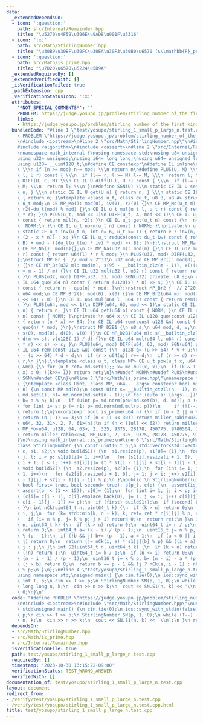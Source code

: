 ```yaml
---
data:
  _extendedDependsOn:
  - icon: ':question:'
    path: src/Internal/Remainder.hpp
    title: "\u5270\u4F59\u306E\u9AD8\u901F\u5316"
  - icon: ':x:'
    path: src/Math/StirlingNumber.hpp
    title: "\u30B9\u30BF\u30FC\u30EA\u30F3\u30B0\u6570 ($\\mathbb{F}_p$)"
  - icon: ':question:'
    path: src/Math/is_prime.hpp
    title: "\u7D20\u6570\u5224\u5B9A"
  _extendedRequiredBy: []
  _extendedVerifiedWith: []
  _isVerificationFailed: true
  _pathExtension: cpp
  _verificationStatusIcon: ':x:'
  attributes:
    '*NOT_SPECIAL_COMMENTS*': ''
    PROBLEM: https://judge.yosupo.jp/problem/stirling_number_of_the_first_kind_small_p_large_n
    links:
    - https://judge.yosupo.jp/problem/stirling_number_of_the_first_kind_small_p_large_n
  bundledCode: "#line 1 \"test/yosupo/stirling_1_small_p_large_n.test.cpp\"\n#define\
    \ PROBLEM \"https://judge.yosupo.jp/problem/stirling_number_of_the_first_kind_small_p_large_n\"\
    \n#include <iostream>\n#line 2 \"src/Math/StirlingNumber.hpp\"\n#include <vector>\n\
    #include <algorithm>\n#include <cassert>\n#line 2 \"src/Internal/Remainder.hpp\"\
    \nnamespace math_internal {\nusing namespace std;\nusing u8= unsigned char;\n\
    using u32= unsigned;\nusing i64= long long;\nusing u64= unsigned long long;\n\
    using u128= __uint128_t;\n#define CE constexpr\n#define IL inline\n#define NORM\
    \ \\\n if (n >= mod) n-= mod; \\\n return n\n#define PLUS(U, M) \\\n CE IL U plus(U\
    \ l, U r) const { \\\n  if (l+= r; l >= M) l-= M; \\\n  return l; \\\n }\n#define\
    \ DIFF(U, C, M) \\\n CE IL U diff(U l, U r) const { \\\n  if (l-= r; l >> C) l+=\
    \ M; \\\n  return l; \\\n }\n#define SGN(U) \\\n static CE IL U set(U n) { return\
    \ n; } \\\n static CE IL U get(U n) { return n; } \\\n static CE IL U norm(U n)\
    \ { return n; }\ntemplate <class u_t, class du_t, u8 B, u8 A> struct MP_Mo {\n\
    \ u_t mod;\n CE MP_Mo(): mod(0), iv(0), r2(0) {}\n CE MP_Mo(u_t m): mod(m), iv(inv(m)),\
    \ r2(-du_t(mod) % mod) {}\n CE IL u_t mul(u_t l, u_t r) const { return reduce(du_t(l)\
    \ * r); }\n PLUS(u_t, mod << 1)\n DIFF(u_t, A, mod << 1)\n CE IL u_t set(u_t n)\
    \ const { return mul(n, r2); }\n CE IL u_t get(u_t n) const {\n  n= reduce(n);\n\
    \  NORM;\n }\n CE IL u_t norm(u_t n) const { NORM; }\nprivate:\n u_t iv, r2;\n\
    \ static CE u_t inv(u_t n, int e= 6, u_t x= 1) { return e ? inv(n, e - 1, x *\
    \ (2 - x * n)) : x; }\n CE IL u_t reduce(const du_t &w) const { return u_t(w >>\
    \ B) + mod - ((du_t(u_t(w) * iv) * mod) >> B); }\n};\nstruct MP_Na {\n u32 mod;\n\
    \ CE MP_Na(): mod(0){};\n CE MP_Na(u32 m): mod(m) {}\n CE IL u32 mul(u32 l, u32\
    \ r) const { return u64(l) * r % mod; }\n PLUS(u32, mod) DIFF(u32, 31, mod) SGN(u32)\n\
    };\nstruct MP_Br {  // mod < 2^31\n u32 mod;\n CE MP_Br(): mod(0), s(0), x(0)\
    \ {}\n CE MP_Br(u32 m): mod(m), s(95 - __builtin_clz(m - 1)), x(((u128(1) << s)\
    \ + m - 1) / m) {}\n CE IL u32 mul(u32 l, u32 r) const { return rem(u64(l) * r);\
    \ }\n PLUS(u32, mod) DIFF(u32, 31, mod) SGN(u32) private: u8 s;\n u64 x;\n CE\
    \ IL u64 quo(u64 n) const { return (u128(x) * n) >> s; }\n CE IL u32 rem(u64 n)\
    \ const { return n - quo(n) * mod; }\n};\nstruct MP_Br2 {  // 2^20 < mod <= 2^41\n\
    \ u64 mod;\n CE MP_Br2(): mod(0), x(0) {}\n CE MP_Br2(u64 m): mod(m), x((u128(1)\
    \ << 84) / m) {}\n CE IL u64 mul(u64 l, u64 r) const { return rem(u128(l) * r);\
    \ }\n PLUS(u64, mod << 1)\n DIFF(u64, 63, mod << 1)\n static CE IL u64 set(u64\
    \ n) { return n; }\n CE IL u64 get(u64 n) const { NORM; }\n CE IL u64 norm(u64\
    \ n) const { NORM; }\nprivate:\n u64 x;\n CE IL u128 quo(const u128 &n) const\
    \ { return (n * x) >> 84; }\n CE IL u64 rem(const u128 &n) const { return n -\
    \ quo(n) * mod; }\n};\nstruct MP_D2B1 {\n u8 s;\n u64 mod, d, v;\n CE MP_D2B1():\
    \ s(0), mod(0), d(0), v(0) {}\n CE MP_D2B1(u64 m): s(__builtin_clzll(m)), mod(m),\
    \ d(m << s), v(u128(-1) / d) {}\n CE IL u64 mul(u64 l, u64 r) const { return rem((u128(l)\
    \ * r) << s) >> s; }\n PLUS(u64, mod) DIFF(u64, 63, mod) SGN(u64) private: CE\
    \ IL u64 rem(const u128 &u) const {\n  u128 q= (u >> 64) * v + u;\n  u64 r= u64(u)\
    \ - (q >> 64) * d - d;\n  if (r > u64(q)) r+= d;\n  if (r >= d) r-= d;\n  return\
    \ r;\n }\n};\ntemplate <class u_t, class MP> CE u_t pow(u_t x, u64 k, const MP\
    \ &md) {\n for (u_t ret= md.set(1);; x= md.mul(x, x))\n  if (k & 1 ? ret= md.mul(ret,\
    \ x) : 0; !(k>>= 1)) return ret;\n}\n#undef NORM\n#undef PLUS\n#undef DIFF\n#undef\
    \ SGN\n#undef CE\n}\n#line 3 \"src/Math/is_prime.hpp\"\nnamespace math_internal\
    \ {\ntemplate <class Uint, class MP, u64... args> constexpr bool miller_rabin(Uint\
    \ n) {\n const MP md(n);\n const Uint s= __builtin_ctzll(n - 1), d= n >> s, one=\
    \ md.set(1), n1= md.norm(md.set(n - 1));\n for (auto a: {args...})\n  if (Uint\
    \ b= a % n; b)\n   if (Uint p= md.norm(pow(md.set(b), d, md)); p != one)\n   \
    \ for (int i= s; p != n1; p= md.norm(md.mul(p, p)))\n     if (!(--i)) return 0;\n\
    \ return 1;\n}\nconstexpr bool is_prime(u64 n) {\n if (n < 2 || n % 6 % 4 != 1)\
    \ return (n | 1) == 3;\n if (n < (1 << 30)) return miller_rabin<u32, MP_Mo<u32,\
    \ u64, 32, 31>, 2, 7, 61>(n);\n if (n < (1ull << 62)) return miller_rabin<u64,\
    \ MP_Mo<u64, u128, 64, 63>, 2, 325, 9375, 28178, 450775, 9780504, 1795265022>(n);\n\
    \ return miller_rabin<u64, MP_D2B1, 2, 325, 9375, 28178, 450775, 9780504, 1795265022>(n);\n\
    }\n}\nusing math_internal::is_prime;\n#line 6 \"src/Math/StirlingNumber.hpp\"\n\
    class StirlingNumber {\n const uint16_t p;\n std::vector<std::vector<uint16_t>>\
    \ c, s1, s2;\n void buildS1() {\n  s1.resize(p), s1[0]= {1};\n  for (int i= 1,\
    \ j, t; i < p; s1[i][i]= 1, i++)\n   for (s1[i].resize(i + 1, 0), j= 1, t= p -\
    \ i + 1; j < i; j++) s1[i][j]= (t * s1[i - 1][j] + s1[i - 1][j - 1]) % p;\n }\n\
    \ void buildS2() {\n  s2.resize(p), s2[0]= {1};\n  for (int i= 1, j; i < p; s2[i][i]=\
    \ 1, i++)\n   for (s2[i].resize(i + 1, 0), j= 1; j < i; j++) s2[i][j]= (j * s2[i\
    \ - 1][j] + s2[i - 1][j - 1]) % p;\n }\npublic:\n StirlingNumber(uint32_t p_,\
    \ bool first= true, bool second= true): p(p_), c(p) {\n  assert(is_prime(p_)),\
    \ assert(p_ < (1 << 15)), c[0]= {1};\n  for (int i= 1, j; i < p; i++)\n   for\
    \ (c[i]= c[i - 1], c[i].emplace_back(0), j= 1; j <= i; j++) c[i][j]-= p & -((c[i][j]+=\
    \ c[i - 1][j - 1]) >= p);\n  if (first) buildS1();\n  if (second) buildS2();\n\
    \ }\n int nCk(uint64_t n, uint64_t k) {\n  if (k > n) return 0;\n  int ret= 1,\
    \ i, j;\n  for (k= std::min(k, n - k); k; ret= ret * c[i][j] % p, n/= p, k/= p)\n\
    \   if (i= n % p, j= k % p; j > i) return 0;\n  return ret;\n }\n int S1(uint64_t\
    \ n, uint64_t k) {\n  if (k > n) return 0;\n  uint64_t i= n / p;\n  if (i > k)\
    \ return 0;\n  int64_t a= (k - i) / (p - 1);\n  uint16_t j= n % p, b= (k - i)\
    \ % (p - 1);\n  if (!b && j) b+= (p - 1), a-= 1;\n  if (a < 0 || i < a || b >\
    \ j) return 0;\n  return (j= nCk(i, a) * s1[j][b] % p) && ((i + a) & 1) ? p -\
    \ j : j;\n }\n int S2(uint64_t n, uint64_t k) {\n  if (k > n) return 0;\n  if\
    \ (!n) return 1;\n  uint64_t i= k / p;\n  if (n <= i) return 0;\n  uint64_t a=\
    \ (n - i - 1) / (p - 1);\n  uint16_t j= k % p, b= (n - i) - a * (p - 1);\n  if\
    \ (j > b) return 0;\n  return b == p - 1 && !j ? nCk(a, i - 1) : nCk(a, i) * s2[b][j]\
    \ % p;\n }\n};\n#line 4 \"test/yosupo/stirling_1_small_p_large_n.test.cpp\"\n\
    using namespace std;\nsigned main() {\n cin.tie(0);\n ios::sync_with_stdio(false);\n\
    \ int T, p;\n cin >> T >> p;\n StirlingNumber SN(p, 1, 0);\n while (T--) {\n \
    \ long long n, k;\n  cin >> n >> k;\n  cout << SN.S1(n, k) << '\\n';\n }\n return\
    \ 0;\n}\n"
  code: "#define PROBLEM \"https://judge.yosupo.jp/problem/stirling_number_of_the_first_kind_small_p_large_n\"\
    \n#include <iostream>\n#include \"src/Math/StirlingNumber.hpp\"\nusing namespace\
    \ std;\nsigned main() {\n cin.tie(0);\n ios::sync_with_stdio(false);\n int T,\
    \ p;\n cin >> T >> p;\n StirlingNumber SN(p, 1, 0);\n while (T--) {\n  long long\
    \ n, k;\n  cin >> n >> k;\n  cout << SN.S1(n, k) << '\\n';\n }\n return 0;\n}"
  dependsOn:
  - src/Math/StirlingNumber.hpp
  - src/Math/is_prime.hpp
  - src/Internal/Remainder.hpp
  isVerificationFile: true
  path: test/yosupo/stirling_1_small_p_large_n.test.cpp
  requiredBy: []
  timestamp: '2023-10-30 13:15:22+09:00'
  verificationStatus: TEST_WRONG_ANSWER
  verifiedWith: []
documentation_of: test/yosupo/stirling_1_small_p_large_n.test.cpp
layout: document
redirect_from:
- /verify/test/yosupo/stirling_1_small_p_large_n.test.cpp
- /verify/test/yosupo/stirling_1_small_p_large_n.test.cpp.html
title: test/yosupo/stirling_1_small_p_large_n.test.cpp
---
```

